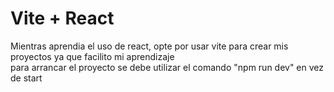 <h1>Vite + React</h1>
<p>Mientras aprendia el uso de react, opte por usar vite para crear mis proyectos ya que facilito mi aprendizaje<br>
para arrancar el proyecto se debe utilizar el comando "npm run dev" en vez de start</p>